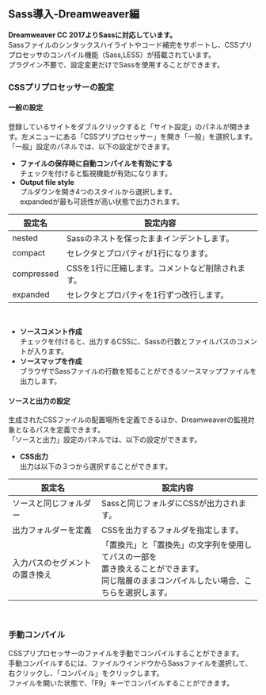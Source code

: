 ## Sass導入-Dreamweaver編

__Dreamweaver CC 2017よりSassに対応しています。__  
Sassファイルのシンタックスハイライトやコード補完をサポートし、CSSプリプロセッサのコンパイル機能（Sass,LESS）が搭載されています。  
プラグイン不要で、設定変更だけでSassを使用することができます。  

### CSSプリプロセッサーの設定  
#### 一般の設定 
登録しているサイトをダブルクリックすると「サイト設定」のパネルが開きます。左メニューにある「CSSプリプロセッサー」を開き「一般」を選択します。  
「一般」設定のパネルでは、以下の設定ができます。  
* __ファイルの保存時に自動コンパイルを有効にする__  
チェックを付けると監視機能が有効になります。  
* __Output file style__  
プルダウンを開き4つのスタイルから選択します。  
expandedが最も可読性が高い状態で出力されます。  

| 設定名           | 設定内容       |
| --------------- |---------------|
|nested     |Sassのネストを保ったままインデントします。| 
|compact    |セレクタとプロパティが1行になります。|
|compressed |CSSを1行に圧縮します。コメントなど削除されます。|
|expanded   |セレクタとプロパティを1行ずつ改行します。|  
<br>

* __ソースコメント作成__  
チェックを付けると、出力するCSSに、Sassの行数とファイルパスのコメントが入ります。  
* __ソースマップを作成__  
ブラウザでSassファイルの行数を知ることができるソースマップファイルを出力します。  

#### ソースと出力の設定  
生成されたCSSファイルの配置場所を定義できるほか、Dreamweaverの監視対象となるパスを定義できます。  
「ソースと出力」設定のパネルでは、以下の設定ができます。
* __CSS出力__  
出力は以下の３つから選択することができます。  

| 設定名           | 設定内容       |
| --------------- |---------------|
| ソースと同じフォルダー | Sassと同じフォルダにCSSが出力されます。|
| 出力フォルダーを定義   |  CSSを出力するフォルダを指定します。|
| 入力パスのセグメントの置き換え |「置換元」と「置換先」の文字列を使用してパスの一部を<br>置き換えることができます。<br>同じ階層のままコンパイルしたい場合、こちらを選択します。|
<br>

### 手動コンパイル  
CSSプリプロセッサーのファイルを手動でコンパイルすることができます。  
手動コンパイルするには、ファイルウインドウからSassファイルを選択して、右クリックし、「コンパイル」をクリックします。  
ファイルを開いた状態で、「F9」キーでコンパイルすることができます。  
